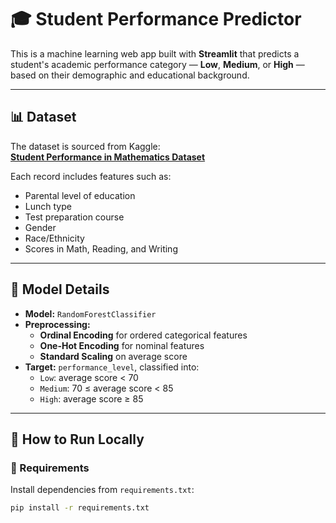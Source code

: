 # 🎓 Student Performance Predictor

This is a machine learning web app built with **Streamlit** that predicts a student's academic performance category — **Low**, **Medium**, or **High** — based on their demographic and educational background.

---

## 📊 Dataset

The dataset is sourced from Kaggle:  
**[Student Performance in Mathematics Dataset](https://www.kaggle.com/datasets/rkiattisak/student-performance-in-mathematics)**

Each record includes features such as:
- Parental level of education
- Lunch type
- Test preparation course
- Gender
- Race/Ethnicity
- Scores in Math, Reading, and Writing

---

## 🧠 Model Details

- **Model:** `RandomForestClassifier`
- **Preprocessing:**
  - **Ordinal Encoding** for ordered categorical features
  - **One-Hot Encoding** for nominal features
  - **Standard Scaling** on average score
- **Target:** `performance_level`, classified into:
  - `Low`: average score < 70
  - `Medium`: 70 ≤ average score < 85
  - `High`: average score ≥ 85

---

## 🚀 How to Run Locally

### 🔧 Requirements

Install dependencies from `requirements.txt`:

```bash
pip install -r requirements.txt
